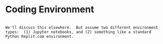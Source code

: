 # Coding Environment

```{warning}

We'll discuss this elsewhere.  But assume two different environment types:  (1) Jupyter notebooks, and (2) something like a standard Python Replit.com environment.

```